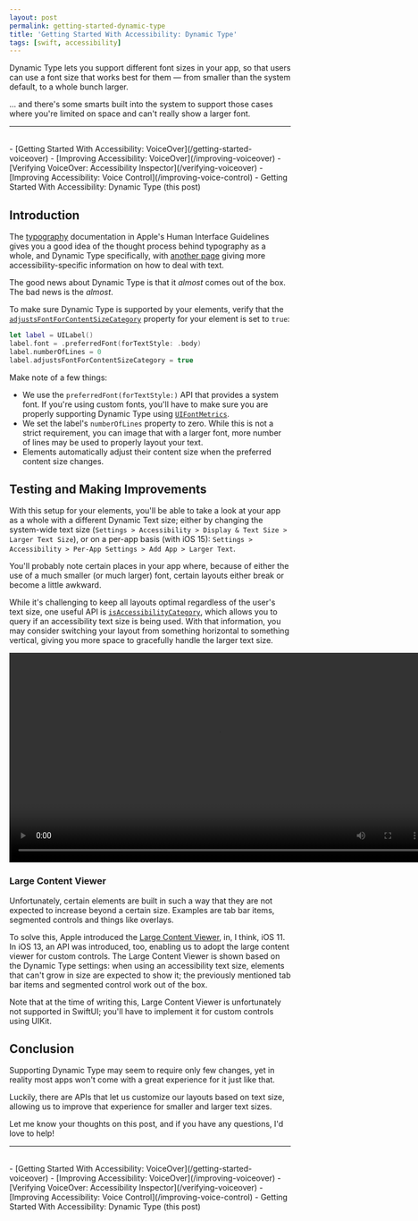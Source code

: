 ```yaml
---
layout: post
permalink: getting-started-dynamic-type
title: 'Getting Started With Accessibility: Dynamic Type'
tags: [swift, accessibility]
---
```


Dynamic Type lets you support different font sizes in your app, so that users
can use a font size that works best for them — from smaller than the system
default, to a whole bunch larger.

<!--more-->

... and there's some smarts built into the system to support those cases where
you're limited on space and can't really show a larger font.

---
<br />
- [Getting Started With Accessibility: VoiceOver](/getting-started-voiceover)
- [Improving Accessibility: VoiceOver](/improving-voiceover)
- [Verifying VoiceOver: Accessibility Inspector](/verifying-voiceover)
- [Improving Accessibility: Voice Control](/improving-voice-control)
- Getting Started With Accessibility: Dynamic Type (this post)

## Introduction

The [typography](https://developer.apple.com/design/human-interface-guidelines/ios/visual-design/typography/#dynamic-type-sizes)
documentation in Apple's Human Interface Guidelines gives you a good idea of
the thought process behind typography as a whole, and Dynamic Type specifically,
with [another page](https://developer.apple.com/design/human-interface-guidelines/accessibility/overview/text-size-and-weight/)
giving more accessibility-specific information on how to deal with text.

The good news about Dynamic Type is that it _almost_ comes out of the box. The
bad news is the _almost_.

To make sure Dynamic Type is supported by your elements, verify that the
[`adjustsFontForContentSizeCategory`](https://developer.apple.com/documentation/uikit/uicontentsizecategoryadjusting/1771731-adjustsfontforcontentsizecategor)
property for your element is set to `true`:

```swift
let label = UILabel()
label.font = .preferredFont(forTextStyle: .body)
label.numberOfLines = 0
label.adjustsFontForContentSizeCategory = true
```

Make note of a few things:

- We use the `preferredFont(forTextStyle:)` API that provides a system font.
If you're using custom fonts, you'll have to make sure you are properly
supporting Dynamic Type using [`UIFontMetrics`](https://developer.apple.com/documentation/uikit/uifontmetrics).
- We set the label's `numberOfLines` property to zero. While this is not a
strict requirement, you can image that with a larger font, more number of lines
may be used to properly layout your text.
- Elements automatically adjust their content size when the preferred content
size changes.

## Testing and Making Improvements

With this setup for your elements, you'll be able to take a look at your app as
a whole with a different Dynamic Text size; either by changing the system-wide
text size (`Settings > Accessibility > Display & Text Size > Larger Text Size`),
or on a per-app basis (with iOS 15): `Settings > Accessibility > Per-App
Settings > Add App > Larger Text`.

You'll probably note certain places in your app where, because of either the
use of a much smaller (or much larger) font, certain layouts either break or
become a little awkward.

While it's challenging to keep all layouts optimal regardless of the user's
text size, one useful API is [`isAccessibilityCategory`](https://developer.apple.com/documentation/uikit/uicontentsizecategory/2897444-isaccessibilitycategory),
which allows you to query if an accessibility text size is being used. With
that information, you may consider switching your layout from something
horizontal to something vertical, giving you more space to gracefully handle
the larger text size.

<video width="750" controls alt="Switching between a horizontal to a vertical layout">
  <source src="/assets/blog-assets/layout.mp4" type="video/mp4">
</video>

### Large Content Viewer

Unfortunately, certain elements are built in such a way that they are not
expected to increase beyond a certain size. Examples are tab bar items,
segmented controls and things like overlays.

To solve this, Apple introduced the [Large Content Viewer](https://developer.apple.com/videos/play/wwdc2019/261/),
in, I think, iOS 11. In iOS 13, an API was introduced, too, enabling us to adopt
the large content viewer for custom controls. The Large Content Viewer is shown
based on the Dynamic Type settings: when using an accessibility text size,
elements that can't grow in size are expected to show it; the previously
mentioned tab bar items and segmented control work out of the box.

Note that at the time of writing this, Large Content Viewer is unfortunately not
supported in SwiftUI; you'll have to implement it for custom controls using
UIKit.

## Conclusion

Supporting Dynamic Type may seem to require only few changes, yet in reality
most apps won't come with a great experience for it just like that.

Luckily, there are APIs that let us customize our layouts based on text size,
allowing us to improve that experience for smaller and larger text sizes.

Let me know your thoughts on this post, and if you have any questions,
I'd love to help!

---
<br />
- [Getting Started With Accessibility: VoiceOver](/getting-started-voiceover)
- [Improving Accessibility: VoiceOver](/improving-voiceover)
- [Verifying VoiceOver: Accessibility Inspector](/verifying-voiceover)
- [Improving Accessibility: Voice Control](/improving-voice-control)
- Getting Started With Accessibility: Dynamic Type (this post) 
